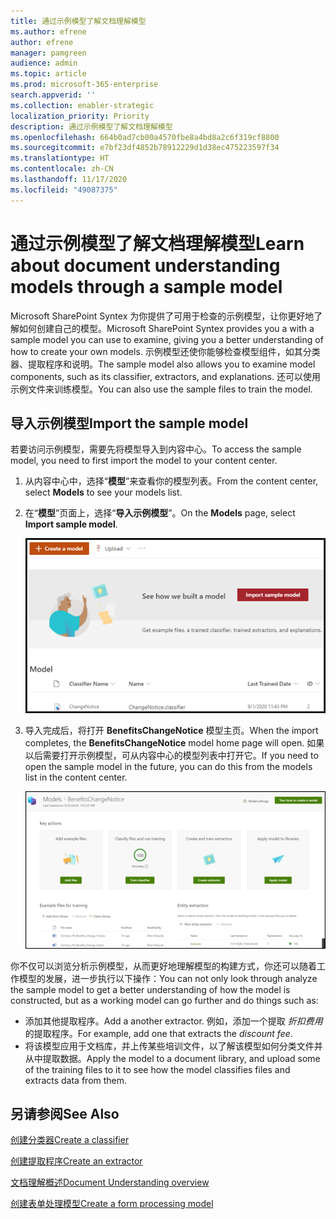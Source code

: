```yaml
---
title: 通过示例模型了解文档理解模型
ms.author: efrene
author: efrene
manager: pamgreen
audience: admin
ms.topic: article
ms.prod: microsoft-365-enterprise
search.appverid: ''
ms.collection: enabler-strategic
localization_priority: Priority
description: 通过示例模型了解文档理解模型
ms.openlocfilehash: 664b0ad7cb00a4570fbe8a4bd8a2c6f319cf8800
ms.sourcegitcommit: e7bf23df4852b78912229d1d38ec475223597f34
ms.translationtype: HT
ms.contentlocale: zh-CN
ms.lasthandoff: 11/17/2020
ms.locfileid: "49087375"
---
```

# <a name="learn-about-document-understanding-models-through-a-sample-model"></a><span data-ttu-id="c5646-103">通过示例模型了解文档理解模型</span><span class="sxs-lookup"><span data-stu-id="c5646-103">Learn about document understanding models through a sample model</span></span>

<span data-ttu-id="c5646-104">Microsoft SharePoint Syntex 为你提供了可用于检查的示例模型，让你更好地了解如何创建自己的模型。</span><span class="sxs-lookup"><span data-stu-id="c5646-104">Microsoft SharePoint Syntex provides you a with a sample model you can use to examine, giving you a better understanding of how to create your own models.</span></span> <span data-ttu-id="c5646-105">示例模型还使你能够检查模型组件，如其分类器、提取程序和说明。</span><span class="sxs-lookup"><span data-stu-id="c5646-105">The sample model also allows you to examine model components, such as its classifier, extractors, and explanations.</span></span> <span data-ttu-id="c5646-106">还可以使用示例文件来训练模型。</span><span class="sxs-lookup"><span data-stu-id="c5646-106">You can also use the sample files to train the model.</span></span>

## <a name="import-the-sample-model"></a><span data-ttu-id="c5646-107">导入示例模型</span><span class="sxs-lookup"><span data-stu-id="c5646-107">Import the sample model</span></span>

<span data-ttu-id="c5646-108">若要访问示例模型，需要先将模型导入到内容中心。</span><span class="sxs-lookup"><span data-stu-id="c5646-108">To access the sample model, you need to first import the model to your content center.</span></span>

1. <span data-ttu-id="c5646-109">从内容中心中，选择“**模型**”来查看你的模型列表。</span><span class="sxs-lookup"><span data-stu-id="c5646-109">From the content center, select **Models** to see your models list.</span></span></br>
2. <span data-ttu-id="c5646-110">在“**模型**”页面上，选择“**导入示例模型**”。</span><span class="sxs-lookup"><span data-stu-id="c5646-110">On the **Models** page, select **Import sample model**.</span></span></br>

    ![导入示例模型](../media/content-understanding/import-sample-model.png) </br>

3. <span data-ttu-id="c5646-112">导入完成后，将打开 **BenefitsChangeNotice** 模型主页。</span><span class="sxs-lookup"><span data-stu-id="c5646-112">When the import completes, the **BenefitsChangeNotice** model home page will open.</span></span> <span data-ttu-id="c5646-113">如果以后需要打开示例模型，可从内容中心的模型列表中打开它。</span><span class="sxs-lookup"><span data-stu-id="c5646-113">If you need to open the sample model in the future, you can do this from the models list in the content center.</span></span> </br>

     ![示例主页](../media/content-understanding/sample-home-page.png)</br>

<span data-ttu-id="c5646-115">你不仅可以浏览分析示例模型，从而更好地理解模型的构建方式，你还可以随着工作模型的发展，进一步执行以下操作：</span><span class="sxs-lookup"><span data-stu-id="c5646-115">You can not only look through analyze the sample model to get a better understanding of how the model is constructed, but as a working model can go further and do things such as:</span></span>

- <span data-ttu-id="c5646-116">添加其他提取程序。</span><span class="sxs-lookup"><span data-stu-id="c5646-116">Add a another extractor.</span></span> <span data-ttu-id="c5646-117">例如，添加一个提取 *折扣费用* 的提取程序。</span><span class="sxs-lookup"><span data-stu-id="c5646-117">For example, add one that extracts the *discount fee*.</span></span>
- <span data-ttu-id="c5646-118">将该模型应用于文档库，并上传某些培训文件，以了解该模型如何分类文件并从中提取数据。</span><span class="sxs-lookup"><span data-stu-id="c5646-118">Apply the model to a document library, and upload some of the training files to it to see how the model classifies files and extracts data from them.</span></span>


## <a name="see-also"></a><span data-ttu-id="c5646-119">另请参阅</span><span class="sxs-lookup"><span data-stu-id="c5646-119">See Also</span></span>
[<span data-ttu-id="c5646-120">创建分类器</span><span class="sxs-lookup"><span data-stu-id="c5646-120">Create a classifier</span></span>](create-a-classifier.md)

[<span data-ttu-id="c5646-121">创建提取程序</span><span class="sxs-lookup"><span data-stu-id="c5646-121">Create an extractor</span></span>](create-an-extractor.md)

[<span data-ttu-id="c5646-122">文档理解概述</span><span class="sxs-lookup"><span data-stu-id="c5646-122">Document Understanding overview</span></span>](document-understanding-overview.md)

[<span data-ttu-id="c5646-123">创建表单处理模型</span><span class="sxs-lookup"><span data-stu-id="c5646-123">Create a form processing model</span></span>](create-a-form-processing-model.md)  
